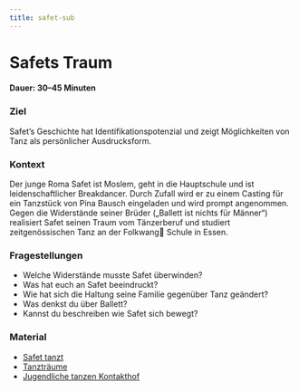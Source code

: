```yaml
---
title: safet-sub
---
```


# Safets Traum

#### Dauer: 30–45 Minuten

### Ziel

Safet’s Geschichte hat Identifikationspotenzial und zeigt Möglichkeiten von Tanz als persönlicher Ausdrucksform.

### Kontext

Der junge Roma Safet ist Moslem, geht in die Hauptschule und ist leidenschaftlicher Breakdancer. Durch Zufall wird er zu einem Casting für ein Tanzstück von Pina Bausch eingeladen und wird prompt angenommen. Gegen die Widerstände seiner Brüder („Ballett ist nichts für Männer“) realisiert Safet seinen Traum vom Tänzerberuf und studiert zeitgenössischen Tanz an der Folkwang Schule in Essen.



### Fragestellungen

* Welche Widerstände musste Safet überwinden?
* Was hat euch an Safet beeindruckt?
* Wie hat sich die Haltung seine Familie gegenüber Tanz geändert?
* Was denkst du über Ballett?
* Kannst du beschreiben wie Safet sich bewegt?


### Material

* [Safet tanzt]()
* [Tanzträume]()
* [Jugendliche tanzen Kontakthof]()
